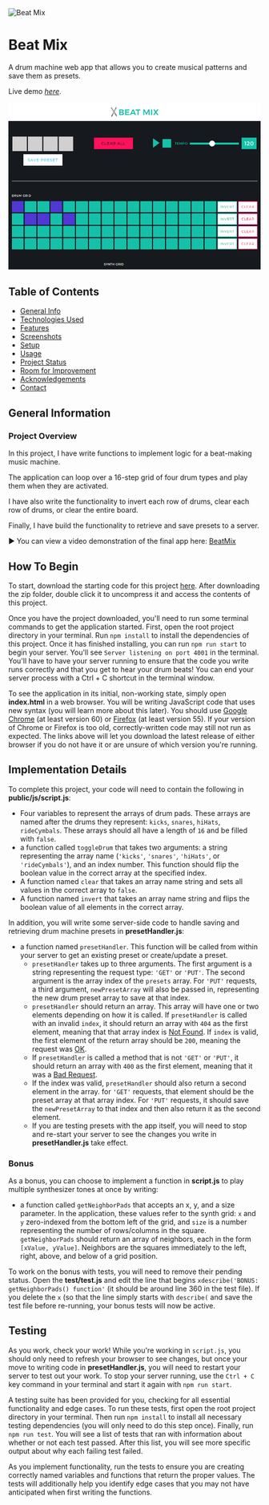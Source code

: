<img src="https://github.com/SimonaPiz/BeatMix/assets/91121660/f0672b25-a363-4e92-8e86-96003da4344b" width="120px" alt="Beat Mix" title="Beat Mix"/>

# Beat Mix
A drum machine web app that allows you to create musical patterns and save them as presets.

Live demo [_here_](https://www.example.com).

<img src="https://github.com/SimonaPiz/BeatMix/blob/main/anteprima01.png" width="800px" alt="preview" title="preview"/>

## Table of Contents
* [General Info](#general-information)
* [Technologies Used](#technologies-used)
* [Features](#features)
* [Screenshots](#screenshots)
* [Setup](#setup)
* [Usage](#usage)
* [Project Status](#project-status)
* [Room for Improvement](#room-for-improvement)
* [Acknowledgements](#acknowledgements)
* [Contact](#contact)
<!-- * [License](#license) -->


## General Information
### Project Overview

In this project, I have write functions to implement logic for a beat-making music machine. 

The application can loop over a 16-step grid of four drum types and play them when they are activated. 

I have also write the functionality to invert each row of drums, clear each row of drums, or clear the entire board. 

Finally, I have build the functionality to retrieve and save presets to a server.

▶ You can view a video demonstration of the final app here: [BeatMix](https://s3.amazonaws.com/codecademy-content/programs/build-apis/solution-videos/BeatMix480.mov)

## How To Begin

To start, download the starting code for this project <a href="https://s3.amazonaws.com/codecademy-content/PRO/skill-paths/backend-javascript/projects/beat-mix/project-2-beat-mix-start.zip" target="_blank">here</a>. After downloading the zip folder, double click it to uncompress it and access the contents of this project.

Once you have the project downloaded, you'll need to run some terminal commands to get the application started. First, open the root project directory in your terminal. Run `npm install` to install the dependencies of this project. Once it has finished installing, you can run `npm run start` to begin your server. You'll see `Server listening on port 4001` in the terminal. You'll have to have your server running to ensure that the code you write runs correctly and that you get to hear your drum beats! You can end your server process with a Ctrl + C shortcut in the terminal window.

To see the application in its initial, non-working state, simply open **index.html** in a web browser. You will be writing JavaScript code that uses new syntax (you will learn more about this later). You should use [Google Chrome](https://www.google.com/chrome/browser/desktop/index.html) (at least version 60) or [Firefox](https://www.mozilla.org/en-US/firefox/new/) (at least version 55). If your version of Chrome or Firefox is too old, correctly-written code may still not run as expected. The links above will let you download the latest release of either browser if you do not have it or are unsure of which version you're running.

## Implementation Details

To complete this project, your code will need to contain the following in **public/js/script.js**:

- Four variables to represent the arrays of drum pads. These arrays are named after the drums they represent: `kicks`, `snares`, `hiHats`, `rideCymbals`. These arrays should all have a length of `16` and be filled with `false`.
- a function called `toggleDrum` that takes two arguments: a string representing the array name (`'kicks'`, `'snares'`, `'hiHats'`, or `'rideCymbals'`), and an index number. This function should flip the boolean value in the correct array at the specified index.
- A function named `clear` that takes an array name string and sets all values in the correct array to `false`.
- A function named `invert` that takes an array name string and flips the boolean value of all elements in the correct array.

In addition, you will write some server-side code to handle saving and retrieving drum machine presets in **presetHandler.js**:

- a function named `presetHandler`. This function will be called from within your server to get an existing preset or create/update a preset.
  - `presetHandler` takes up to three arguments. The first argument is a string representing the request type: `'GET'` or `'PUT'`. The second argument is the array index of the `presets` array. For `'PUT'` requests, a third argument, `newPresetArray` will also be passed in, representing the new drum preset array to save at that index.
  - `presetHandler` should return an array. This array will have one or two elements depending on how it is called. If `presetHandler` is called with an invalid `index`, it should return an array with `404` as the first element, meaning that that array index is <a href="https://en.wikipedia.org/wiki/HTTP_404" target="_blank">Not Found</a>. If `index` is valid, the first element of the return array should be `200`, meaning the request was <a href="https://developer.mozilla.org/en-US/docs/Web/HTTP/Status/200" target="_blank">OK</a>.
  - If `presetHandler` is called a method that is not `'GET'` or `'PUT'`, it should return an array with `400` as the first element, meaning that it was a <a href="https://developer.mozilla.org/en-US/docs/Web/HTTP/Status/400" target="_blank">Bad Request</a>.
  - If the index was valid, `presetHandler` should also return a second element in the array. for `'GET'` requests, that element should be the preset array at that array index. For `'PUT'` requests, it should save the `newPresetArray` to that index and then also return it as the second element.
  - If you are testing presets with the app itself, you will need to stop and re-start your server to see the changes you write in **presetHandler.js** take effect.

### Bonus

As a bonus, you can choose to implement a function in **script.js** to play multiple synthesizer tones at once by writing:

- a function called `getNeighborPads` that accepts an x, y, and a size parameter. In the application, these values refer to the synth grid: `x` and `y` zero-indexed from the bottom left of the grid, and `size` is a number representing the number of rows/columns in the square. `getNeighborPads` should return an array of neighbors, each in the form `[xValue, yValue]`. Neighbors are the squares immediately to the left, right, above, and below of a grid position.

To work on the bonus with tests, you will need to remove their pending status. Open the **test/test.js** and edit the line that begins `xdescribe('BONUS: getNeighborPads() function'` (it should be around line 360 in the test file). If you delete the `x` (so that the line simply starts with `describe(` and save the test file before re-running, your bonus tests will now be active.

## Testing

As you work, check your work! While you're working in `script.js`, you should only need to refresh your browser to see changes, but once your move to writing code in **presetHandler.js**, you will need to restart your server to test out your work. To stop your server running, use the `Ctrl + C` key command in your terminal and start it again with `npm run start`.

A testing suite has been provided for you, checking for all essential functionality and
edge cases. To run these tests, first open the root project directory in your terminal. Then run `npm install` to install all necessary testing dependencies (you will only need to do this step once).
Finally, run `npm run test`. You will see a list of tests that ran with information
about whether or not each test passed. After this list, you will see more specific output
about why each failing test failed.

As you implement functionality, run the tests to ensure you are creating correctly named variables and functions that return the proper values. The tests will additionally help you identify edge cases that you may not have anticipated when first writing the functions.

